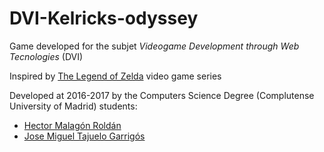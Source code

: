 # DVI-Kelricks-odyssey
Game developed for the subjet *Videogame Development through Web Tecnologies* (DVI)

Inspired by [The Legend of Zelda](https://en.wikipedia.org/wiki/The_Legend_of_Zelda) video game series

Developed at 2016-2017 by the Computers Science Degree (Complutense University of Madrid) students:

* [Hector Malagón Roldán](https://github.com/HectorMalagon)
* [Jose Miguel Tajuelo Garrigós](https://github.com/J-888)
